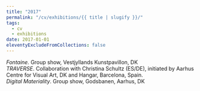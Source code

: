 ```yaml
---
title: "2017"
permalink: "/cv/exhibitions/{{ title | slugify }}/"
tags:
  - cv
  - exhibitions
date: 2017-01-01
eleventyExcludeFromCollections: false
---
```


<em>Fontaine.</em> Group show, Vestjyllands Kunstpavillon, DK<br>
<em>TRAVERSE</em>. Collaboration with Christina Schultz (ES/DE), initiated by Aarhus Centre for Visual Art, DK and Hangar, Barcelona, Spain.<br>
<em>Digital Materiality</em>. Group show, Godsbanen, Aarhus, DK